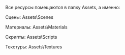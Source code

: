Все ресурсы помещаются в папку Assets, а именно:

Сцены: Assets\Scenes

Материалы: Assets\Materials

Скрипты: Assets\Scripts

Текстуры: Assets\Textures
